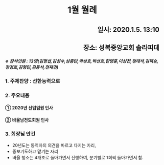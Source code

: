 # <center>1월 월례</center>
## <div style="text-align: right"> 일시: 2020.1.5. 13:10 </div>
## <div style="text-align: right"> 장소: 성복중앙교회 솔라피데 </div>

##### ※ 참석인원 : 13명(김명섭,김성수,심종만,박성호,박선호,한명훈,이상천,정태석,김택승,장경호,김형민,김동석,천재민)

### 1. 주제찬양 : 선한능력으로
### 2. 주요내용
#### ① 2020년 신입임원 인사
#### ② 바울남전도회원 인사
### 3. 회장님 안건
* 20년도는 동역자의 의견을 따르고 다지는 자리,
* 중보기도하고 맡기는 자리
* 바울 청소는 4개조로 돌아가면서 진행하여, 분기별로 1회씩 돌아가면서 함.